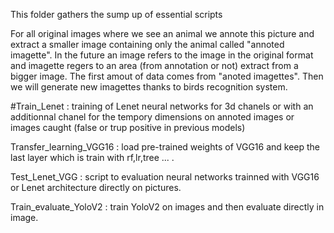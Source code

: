 This folder gathers the sump up of essential scripts

For all original images where we see an animal we annote this picture and extract a smaller image containing only the animal called "annoted imagette".
In the future an image refers to the image in the original format and imagette regers to an area (from annotation or not) extract from a bigger image. 
The first amout of data comes from "anoted imagettes". Then we will generate new imagettes thanks to birds recognition system. 


#Train_Lenet : training of Lenet neural networks for 3d chanels or with an additionnal chanel for the tempory dimensions 
	on annoted images or images caught (false or trup positive in previous models)

Transfer_learning_VGG16 : load pre-trained weights of VGG16 and keep the last layer which is train with rf,lr,tree ... .

Test_Lenet_VGG : script to evaluation neural networks trainned with VGG16 or Lenet architecture directly on pictures. 

Train_evaluate_YoloV2 : train YoloV2 on images and then evaluate directly in image.